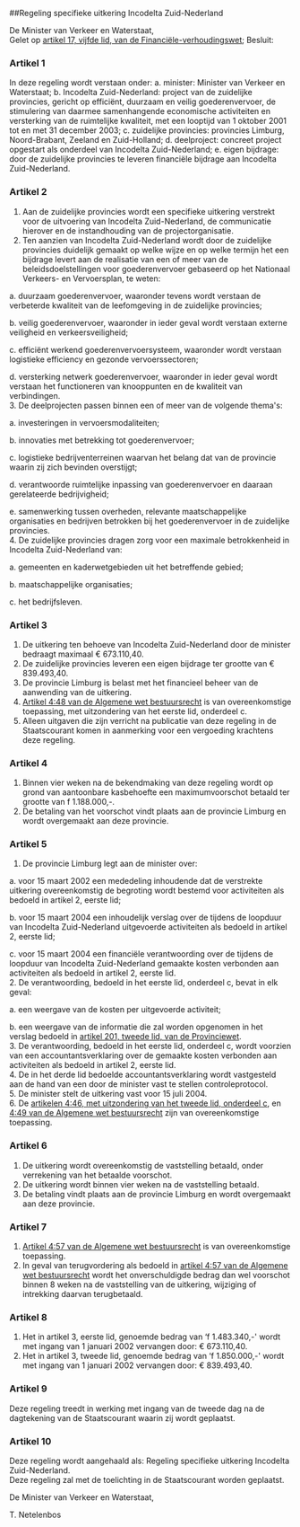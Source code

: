 <meta http-equiv='Content-Type' content='text/html; charset=utf-8' />

##Regeling specifieke uitkering Incodelta Zuid-Nederland

De Minister van Verkeer en Waterstaat,  
Gelet op [artikel 17, vijfde lid, van de Financiële-verhoudingswet](../../../../../../../wet/financiële-verhoudingswet/BWBR0008290/README.md);
Besluit:    

### Artikel  1  

In deze regeling wordt verstaan onder:   a. minister:  Minister van Verkeer en Waterstaat;    b. Incodelta Zuid-Nederland:  project van de zuidelijke provincies, gericht op efficiënt, duurzaam en veilig goederenvervoer, de stimulering van daarmee samenhangende economische activiteiten en versterking van de ruimtelijke kwaliteit, met een looptijd van 1 oktober 2001 tot en met 31 december 2003;    c. zuidelijke provincies:  provincies Limburg, Noord-Brabant, Zeeland en Zuid-Holland;    d. deelproject:  concreet project opgestart als onderdeel van Incodelta Zuid-Nederland;    e. eigen bijdrage:  door de zuidelijke provincies te leveren financiële bijdrage aan Incodelta Zuid-Nederland.     

### Artikel  2  

1.  Aan de zuidelijke provincies wordt een specifieke uitkering verstrekt voor de uitvoering van Incodelta Zuid-Nederland, de communicatie hierover en de instandhouding van de projectorganisatie.   
2.  Ten aanzien van Incodelta Zuid-Nederland wordt door de zuidelijke provincies duidelijk gemaakt op welke wijze en op welke termijn het een bijdrage levert aan de realisatie van een of meer van de beleidsdoelstellingen voor goederenvervoer gebaseerd op het Nationaal Verkeers- en Vervoersplan, te weten: 

a. duurzaam goederenvervoer, waaronder tevens wordt verstaan de verbeterde kwaliteit van de leefomgeving in de zuidelijke provincies;  

b. veilig goederenvervoer, waaronder in ieder geval wordt verstaan externe veiligheid en verkeersveiligheid;  

c. efficiënt werkend goederenvervoersysteem, waaronder wordt verstaan logistieke efficiency en gezonde vervoerssectoren;  

d. versterking netwerk goederenvervoer, waaronder in ieder geval wordt verstaan het functioneren van knooppunten en de kwaliteit van verbindingen.     
3.  De deelprojecten passen binnen een of meer van de volgende thema's: 

a. investeringen in vervoersmodaliteiten;  

b. innovaties met betrekking tot goederenvervoer;  

c. logistieke bedrijventerreinen waarvan het belang dat van de provincie waarin zij zich bevinden overstijgt;  

d. verantwoorde ruimtelijke inpassing van goederenvervoer en daaraan gerelateerde bedrijvigheid;  

e. samenwerking tussen overheden, relevante maatschappelijke organisaties en bedrijven betrokken bij het goederenvervoer in de zuidelijke provincies.     
4.  De zuidelijke provincies dragen zorg voor een maximale betrokkenheid in Incodelta Zuid-Nederland van: 

a. gemeenten en kaderwetgebieden uit het betreffende gebied;  

b. maatschappelijke organisaties;  

c. het bedrijfsleven.     

### Artikel  3  

1.  De uitkering ten behoeve van Incodelta Zuid-Nederland door de minister bedraagt maximaal € 673.110,40.   
2.  De zuidelijke provincies leveren een eigen bijdrage ter grootte van € 839.493,40.   
3.  De provincie Limburg is belast met het financieel beheer van de aanwending van de uitkering.   
4.  [Artikel 4:48 van de Algemene wet bestuursrecht](../../../../../../../wet/algemene/wet/bestuursrecht/BWBR0005537/README.md) is van overeenkomstige toepassing, met uitzondering van het eerste lid, onderdeel c.   
5.  Alleen uitgaven die zijn verricht na publicatie van deze regeling in de Staatscourant komen in aanmerking voor een vergoeding krachtens deze regeling.   

### Artikel  4  

1.  Binnen vier weken na de bekendmaking van deze regeling wordt op grond van aantoonbare kasbehoefte een maximumvoorschot betaald ter grootte van f 1.188.000,-.   
2.  De betaling van het voorschot vindt plaats aan de provincie Limburg en wordt overgemaakt aan deze provincie.   

### Artikel  5  

1.  De provincie Limburg legt aan de minister over: 

a. voor 15 maart 2002 een mededeling inhoudende dat de verstrekte uitkering overeenkomstig de begroting wordt bestemd voor activiteiten als bedoeld in artikel 2, eerste lid;  

b. voor 15 maart 2004 een inhoudelijk verslag over de tijdens de loopduur van Incodelta Zuid-Nederland uitgevoerde activiteiten als bedoeld in artikel 2, eerste lid;  

c. voor 15 maart 2004 een financiële verantwoording over de tijdens de loopduur van Incodelta Zuid-Nederland gemaakte kosten verbonden aan activiteiten als bedoeld in artikel 2, eerste lid.     
2.  De verantwoording, bedoeld in het eerste lid, onderdeel c, bevat in elk geval: 

a. een weergave van de kosten per uitgevoerde activiteit;  

b. een weergave van de informatie die zal worden opgenomen in het verslag bedoeld in [artikel 201, tweede lid, van de Provinciewet](../../../../../../../wet/provinciewet/BWBR0005645/README.md).     
3.  De verantwoording, bedoeld in het eerste lid, onderdeel c, wordt voorzien van een accountantsverklaring over de gemaakte kosten verbonden aan activiteiten als bedoeld in artikel 2, eerste lid.   
4.  De in het derde lid bedoelde accountantsverklaring wordt vastgesteld aan de hand van een door de minister vast te stellen controleprotocol.   
5.  De minister stelt de uitkering vast voor 15 juli 2004.   
6.  De [artikelen 4:46, met uitzondering van het tweede lid, onderdeel c](../../../../../../../wet/algemene/wet/bestuursrecht/BWBR0005537/README.md), en [4:49 van de Algemene wet bestuursrecht](../../../../../../../wet/algemene/wet/bestuursrecht/BWBR0005537/README.md) zijn van overeenkomstige toepassing.   

### Artikel  6  

1.  De uitkering wordt overeenkomstig de vaststelling betaald, onder verrekening van het betaalde voorschot.   
2.  De uitkering wordt binnen vier weken na de vaststelling betaald.   
3.  De betaling vindt plaats aan de provincie Limburg en wordt overgemaakt aan deze provincie.   

### Artikel  7  

1.  [Artikel 4:57 van de Algemene wet bestuursrecht](../../../../../../../wet/algemene/wet/bestuursrecht/BWBR0005537/README.md) is van overeenkomstige toepassing.   
2.  In geval van terugvordering als bedoeld in [artikel 4:57 van de Algemene wet bestuursrecht](../../../../../../../wet/algemene/wet/bestuursrecht/BWBR0005537/README.md) wordt het onverschuldigde bedrag dan wel voorschot binnen 8 weken na de vaststelling van de uitkering, wijziging of intrekking daarvan terugbetaald.   

### Artikel  8  

1.  Het in artikel 3, eerste lid, genoemde bedrag van ‘f 1.483.340,-' wordt met ingang van 1 januari 2002 vervangen door: € 673.110,40.   
2.  Het in artikel 3, tweede lid, genoemde bedrag van ‘f 1.850.000,-' wordt met ingang van 1 januari 2002 vervangen door: € 839.493,40.   

### Artikel  9  

Deze regeling treedt in werking met ingang van de tweede dag na de dagtekening van de Staatscourant waarin zij wordt geplaatst.  

### Artikel  10  

Deze regeling wordt aangehaald als: Regeling specifieke uitkering Incodelta Zuid-Nederland.  
Deze regeling zal met de toelichting in de Staatscourant worden geplaatst.   

De 
Minister van Verkeer en Waterstaat, 

T. Netelenbos      
